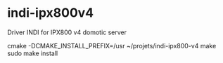 # indi-ipx800v4
Driver INDI for IPX800 v4 domotic server

cmake -DCMAKE_INSTALL_PREFIX=/usr ~/projets/indi-ipx800-v4
make
sudo make install
